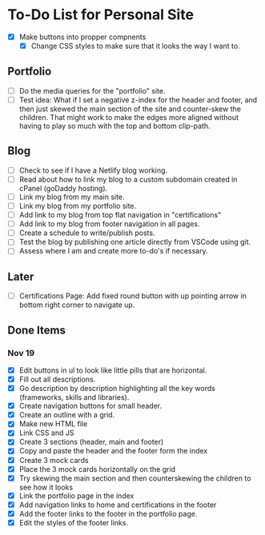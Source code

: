 # To-Do List for Personal Site

- [X] Make buttons into propper compnents
  - [X] Change CSS styles to make sure that it looks the way I want to.

## Portfolio

- [ ] Do the media queries for the "portfolio" site.
- [ ] Test idea: What if I set a negative z-index for the header and footer,
    and then just skewed the main section of the site and counter-skew the
    children. That might work to make the edges more aligned without having to
    play so much with the top and bottom clip-path.

## Blog

- [ ] Check to see if I have a Netlify blog working.
- [ ] Read about how to link my blog to a custom subdomain created in cPanel
      (goDaddy hosting).
- [ ] Link my blog from my main site.
- [ ] Link my blog from my portfolio site.
- [ ] Add link to my blog from top flat navigation in "certifications"
- [ ] Add link to my blog from footer navigation in all pages.
- [ ] Create a schedule to write/publish posts.
- [ ] Test the blog by publishing one article directly from VSCode using git.
- [ ] Assess where I am and create more to-do's if necessary.

## Later

- [ ] Certifications Page: Add fixed round button with up pointing arrow in
      bottom right corner to navigate up.

## Done Items

### Nov 19

- [X] Edit buttons in ul to look like little pills that are horizontal.
- [X] Fill out all descriptions.
- [X] Go description by description highlighting all the key words
      (frameworks, skills and libraries).
- [X] Create navigation buttons for small header.
- [X] Create an outline with a grid.
- [X] Make new HTML file
- [X] Link CSS and JS
- [X] Create 3 sections (header, main and footer)
- [X] Copy and paste the header and the footer form the index
- [X] Create 3 mock cards
- [X] Place the 3 mock cards horizontally on the grid
- [X] Try skewing the main section and then counterskewing the children to
      see how it looks
- [X] Link the portfolio page in the index
- [X] Add navigation links to home and certifications in the footer
- [X] Add the footer links to the footer in the portfolio page.
- [X] Edit the styles of the footer links.
